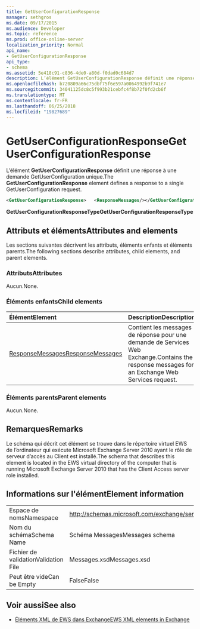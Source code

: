 ```yaml
---
title: GetUserConfigurationResponse
manager: sethgros
ms.date: 09/17/2015
ms.audience: Developer
ms.topic: reference
ms.prod: office-online-server
localization_priority: Normal
api_name:
- GetUserConfigurationResponse
api_type:
- schema
ms.assetid: 5e418c91-c836-4de0-a80d-f0dad0c684d7
description: L’élément GetUserConfigurationResponse définit une réponse à une demande GetUserConfiguration unique.
ms.openlocfilehash: b720809a66c75dbf75f6e597a0064992b9f741e7
ms.sourcegitcommit: 34041125dc8c5f993b21cebfc4f8b72f0fd2cb6f
ms.translationtype: MT
ms.contentlocale: fr-FR
ms.lasthandoff: 06/25/2018
ms.locfileid: "19827689"
---
```

# <a name="getuserconfigurationresponse"></a><span data-ttu-id="c5757-103">GetUserConfigurationResponse</span><span class="sxs-lookup"><span data-stu-id="c5757-103">GetUserConfigurationResponse</span></span>

<span data-ttu-id="c5757-104">L’élément **GetUserConfigurationResponse** définit une réponse à une demande GetUserConfiguration unique.</span><span class="sxs-lookup"><span data-stu-id="c5757-104">The **GetUserConfigurationResponse** element defines a response to a single GetUserConfiguration request.</span></span> 
  
```xml
<GetUserConfigurationResponse>   <ResponseMessages/></GetUserConfigurationResponse>
```

 <span data-ttu-id="c5757-105">**GetUserConfigurationResponseType**</span><span class="sxs-lookup"><span data-stu-id="c5757-105">**GetUserConfigurationResponseType**</span></span>
## <a name="attributes-and-elements"></a><span data-ttu-id="c5757-106">Attributs et éléments</span><span class="sxs-lookup"><span data-stu-id="c5757-106">Attributes and elements</span></span>

<span data-ttu-id="c5757-107">Les sections suivantes décrivent les attributs, éléments enfants et éléments parents.</span><span class="sxs-lookup"><span data-stu-id="c5757-107">The following sections describe attributes, child elements, and parent elements.</span></span>
  
### <a name="attributes"></a><span data-ttu-id="c5757-108">Attributs</span><span class="sxs-lookup"><span data-stu-id="c5757-108">Attributes</span></span>

<span data-ttu-id="c5757-109">Aucun.</span><span class="sxs-lookup"><span data-stu-id="c5757-109">None.</span></span>
  
### <a name="child-elements"></a><span data-ttu-id="c5757-110">Éléments enfants</span><span class="sxs-lookup"><span data-stu-id="c5757-110">Child elements</span></span>

|<span data-ttu-id="c5757-111">**Élément**</span><span class="sxs-lookup"><span data-stu-id="c5757-111">**Element**</span></span>|<span data-ttu-id="c5757-112">**Description**</span><span class="sxs-lookup"><span data-stu-id="c5757-112">**Description**</span></span>|
|:-----|:-----|
|[<span data-ttu-id="c5757-113">ResponseMessages</span><span class="sxs-lookup"><span data-stu-id="c5757-113">ResponseMessages</span></span>](responsemessages.md) <br/> |<span data-ttu-id="c5757-114">Contient les messages de réponse pour une demande de Services Web Exchange.</span><span class="sxs-lookup"><span data-stu-id="c5757-114">Contains the response messages for an Exchange Web Services request.</span></span>  <br/> |
   
### <a name="parent-elements"></a><span data-ttu-id="c5757-115">Éléments parents</span><span class="sxs-lookup"><span data-stu-id="c5757-115">Parent elements</span></span>

<span data-ttu-id="c5757-116">Aucun.</span><span class="sxs-lookup"><span data-stu-id="c5757-116">None.</span></span>
  
## <a name="remarks"></a><span data-ttu-id="c5757-117">Remarques</span><span class="sxs-lookup"><span data-stu-id="c5757-117">Remarks</span></span>

<span data-ttu-id="c5757-118">Le schéma qui décrit cet élément se trouve dans le répertoire virtuel EWS de l’ordinateur qui exécute Microsoft Exchange Server 2010 ayant le rôle de serveur d’accès au Client est installé.</span><span class="sxs-lookup"><span data-stu-id="c5757-118">The schema that describes this element is located in the EWS virtual directory of the computer that is running Microsoft Exchange Server 2010 that has the Client Access server role installed.</span></span>
  
## <a name="element-information"></a><span data-ttu-id="c5757-119">Informations sur l'élément</span><span class="sxs-lookup"><span data-stu-id="c5757-119">Element information</span></span>

|||
|:-----|:-----|
|<span data-ttu-id="c5757-120">Espace de noms</span><span class="sxs-lookup"><span data-stu-id="c5757-120">Namespace</span></span>  <br/> |http://schemas.microsoft.com/exchange/services/2006/messages  <br/> |
|<span data-ttu-id="c5757-121">Nom du schéma</span><span class="sxs-lookup"><span data-stu-id="c5757-121">Schema Name</span></span>  <br/> |<span data-ttu-id="c5757-122">Schéma Messages</span><span class="sxs-lookup"><span data-stu-id="c5757-122">Messages schema</span></span>  <br/> |
|<span data-ttu-id="c5757-123">Fichier de validation</span><span class="sxs-lookup"><span data-stu-id="c5757-123">Validation File</span></span>  <br/> |<span data-ttu-id="c5757-124">Messages.xsd</span><span class="sxs-lookup"><span data-stu-id="c5757-124">Messages.xsd</span></span>  <br/> |
|<span data-ttu-id="c5757-125">Peut être vide</span><span class="sxs-lookup"><span data-stu-id="c5757-125">Can be Empty</span></span>  <br/> |<span data-ttu-id="c5757-126">False</span><span class="sxs-lookup"><span data-stu-id="c5757-126">False</span></span>  <br/> |
   
## <a name="see-also"></a><span data-ttu-id="c5757-127">Voir aussi</span><span class="sxs-lookup"><span data-stu-id="c5757-127">See also</span></span>



- [<span data-ttu-id="c5757-128">Éléments XML de EWS dans Exchange</span><span class="sxs-lookup"><span data-stu-id="c5757-128">EWS XML elements in Exchange</span></span>](ews-xml-elements-in-exchange.md)

